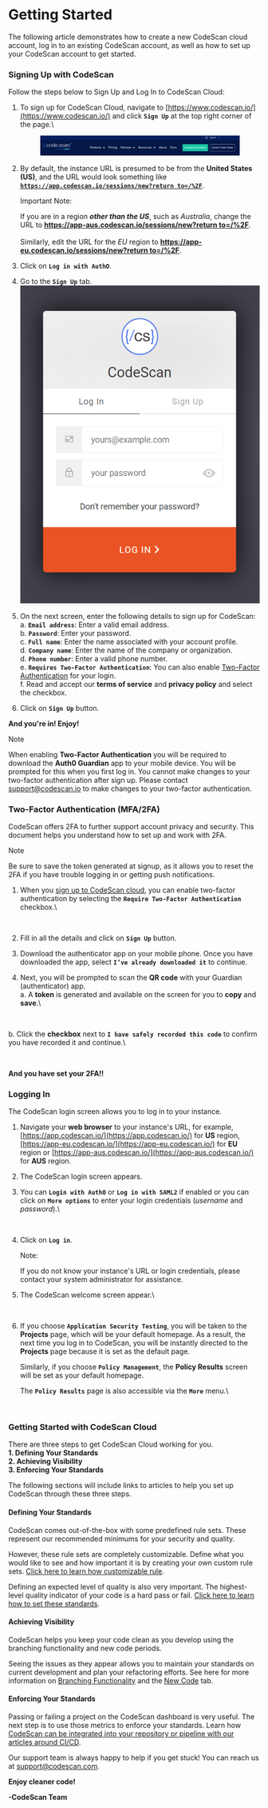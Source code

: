 # Getting Started

The following article demonstrates how to create a new CodeScan cloud account, log in to an existing CodeScan account, as well as how to set up your CodeScan account to get started.

### Signing Up with CodeScan <a href="#signing-up-with-codescan" id="signing-up-with-codescan"></a>

Follow the steps below to Sign Up and Log In to CodeScan Cloud:

1.  To sign up for CodeScan Cloud, navigate to [https://www.codescan.io/](https://www.codescan.io/) and click **`Sign Up`** at the top right corner of the page.\


    <figure><img src="../../../.gitbook/assets/image (65).png" alt=""><figcaption></figcaption></figure>
2.  By default, the instance URL is presumed to be from the **United States (US)**, and the URL would look something like [**`https://app.codescan.io/sessions/new?return to=/%2F`**](https://app.codescan.io/sessions/new?returnto=/%2F).

    Important Note:

    If you are in a region _**other than the US**_, such as _Australia_, change the URL to [**https://app-aus.codescan.io/sessions/new?return to=/%2F**](https://app-aus.codescan.io/sessions/new?returnto=/%2F).\
    \
    Similarly, edit the URL for the _EU_ region to [**https://app-eu.codescan.io/sessions/new?return to=/%2F**](https://app-eu.codescan.io/sessions/new?returnto=/%2F).
3. Click on **`Log in with AuthO`**.
4. Go to the **`Sign Up`** tab.\
   ![](<../../../.gitbook/assets/image (64).png>)
5. On the next screen, enter the following details to sign up for CodeScan:\
   a. **`Email address`**: Enter a valid email address.\
   b. **`Password`**: Enter your password.\
   c. **`Full name`**: Enter the name associated with your account profile.\
   d. **`Company name`**: Enter the name of the company or organization.\
   d. **`Phone number`**: Enter a valid phone number.\
   e. **`Requires Two-Factor Authentication`**: You can also enable [Two-Factor Authentication](https://knowledgebase.autorabit.com/codescan/docs/codescan-getting-started#twofactor-authentication-mfa2fa) for your login.\
   f. Read and accept our **terms of service** and **privacy policy** and select the checkbox.
6. Click on **`Sign Up`** button.

**And you're in! Enjoy!**

Note

When enabling **Two-Factor Authentication** you will be required to download the **Auth0 Guardian** app to your mobile device. You will be prompted for this when you first log in. You cannot make changes to your two-factor authentication after sign up. Please contact [support@codescan.io](https://support@codescan.io/) to make changes to your two-factor authentication.

### Two-Factor Authentication (MFA/2FA) <a href="#twofactor-authentication-mfa2fa" id="twofactor-authentication-mfa2fa"></a>

CodeScan offers 2FA to further support account privacy and security. This document helps you understand how to set up and work with 2FA.

Note

Be sure to save the token generated at signup, as it allows you to reset the 2FA if you have trouble logging in or getting push notifications.

1.  When you [sign up to CodeScan cloud](https://knowledgebase.autorabit.com/codescan/docs/codescan-getting-started#signing-up-with-codescan), you can enable two-factor authentication by selecting the **`Require Two-Factor Authentication`** checkbox.\


    <figure><img src="https://cdn.document360.io/8711f4e7-c040-4616-aac9-d947f87e4619/Images/Documentation/image-AEHB8K8T.png" alt=""><figcaption></figcaption></figure>
2. Fill in all the details and click on **`Sign Up`** button.
3. Download the authenticator app on your mobile phone. Once you have downloaded the app, select **`I’ve already downloaded it`** to continue.
4.  Next, you will be prompted to scan the **QR code** with your Guardian (authenticator) app.\
    a. A **token** is generated and available on the screen for you to **copy** and **save**.\


    <figure><img src="https://cdn.document360.io/8711f4e7-c040-4616-aac9-d947f87e4619/Images/Documentation/image-0P79448X.png" alt=""><figcaption></figcaption></figure>

b. Click the **checkbox** next to **`I have safely recorded this code`** to confirm you have recorded it and continue.\


<figure><img src="https://cdn.document360.io/8711f4e7-c040-4616-aac9-d947f87e4619/Images/Documentation/image-0ICC6S9E.png" alt=""><figcaption></figcaption></figure>

**And you have set your 2FA!!**

### Logging In <a href="#logging-in" id="logging-in"></a>

The CodeScan login screen allows you to log in to your instance.

1. Navigate your **web browser** to your instance's URL, for example, [https://app.codescan.io/](https://app.codescan.io/) for **US** region, [https://app-eu.codescan.io/](https://app-eu.codescan.io/) for **EU** region or [https://app-aus.codescan.io/](https://app-aus.codescan.io/) for **AUS** region.
2. The CodeScan login screen appears.
3.  You can **`Login with AuthO`** or **`Log in with SAML2`** if enabled or you can click on **`More options`** to enter your login credentials (_username_ and _password_).\


    <figure><img src="https://cdn.document360.io/8711f4e7-c040-4616-aac9-d947f87e4619/Images/Documentation/image-8AVODN2K.png" alt=""><figcaption></figcaption></figure>
4.  Click on **`Log in`**.

    Note:

    If you do not know your instance's URL or login credentials, please contact your system administrator for assistance.
5.  The CodeScan welcome screen appear.\


    <figure><img src="https://cdn.document360.io/8711f4e7-c040-4616-aac9-d947f87e4619/Images/Documentation/image-4INTVKYW.png" alt=""><figcaption></figcaption></figure>
6.  If you choose **`Application Security Testing`**, you will be taken to the **Projects** page, which will be your default homepage. As a result, the next time you log in to CodeScan, you will be instantly directed to the **Projects** page because it is set as the default page.

    Similarly, if you choose **`Policy Management`**, the **Policy Results** screen will be set as your default homepage.

    The **`Policy Results`** page is also accessible via the **`More`** menu.\


    <figure><img src="https://cdn.document360.io/8711f4e7-c040-4616-aac9-d947f87e4619/Images/Documentation/image-IFDNW85G.png" alt=""><figcaption></figcaption></figure>

### Getting Started with CodeScan Cloud <a href="#getting-started-with-codescan-cloud" id="getting-started-with-codescan-cloud"></a>

There are three steps to get CodeScan Cloud working for you.\
**1. Defining Your Standards**\
**2. Achieving Visibility**\
**3. Enforcing Your Standards**

The following sections will include links to articles to help you set up CodeScan through these three steps.

#### Defining Your Standards <a href="#defining-your-standards" id="defining-your-standards"></a>

CodeScan comes out-of-the-box with some predefined rule sets. These represent our recommended minimums for your security and quality.

However, these rule sets are completely customizable. Define what you would like to see and how important it is by creating your own custom rule sets. [Click here to learn how customizable rule](https://knowledgebase.autorabit.com/codescan/docs/customising-quality-profiles).

Defining an expected level of quality is also very important. The highest-level quality indicator of your code is a hard pass or fail. [Click here to learn how to set these standards](https://knowledgebase.autorabit.com/codescan/docs/customising-quality-gates).

#### Achieving Visibility <a href="#achieving-visibility" id="achieving-visibility"></a>

CodeScan helps you keep your code clean as you develop using the branching functionality and new code periods.

Seeing the issues as they appear allows you to maintain your standards on current development and plan your refactoring efforts. See here for more information on [Branching Functionality](https://knowledgebase.autorabit.com/codescan/docs/understanding-branches-in-codescan-cloud) and the [New Code](https://knowledgebase.autorabit.com/codescan/docs/understanding-the-new-code-tab) tab.

#### Enforcing Your Standards <a href="#enforcing-your-standards" id="enforcing-your-standards"></a>

Passing or failing a project on the CodeScan dashboard is very useful. The next step is to use those metrics to enforce your standards. Learn how [CodeScan can be integrated into your repository or pipeline with our articles around CI/CD](https://knowledgebase.autorabit.com/codescan/docs/codescan-integration-with-autorabit).

Our support team is always happy to help if you get stuck! You can reach us at [support@codescan.com](https://mailto:support@codescan.com/).

**Enjoy cleaner code!**

**-CodeScan Team**
